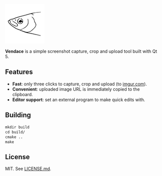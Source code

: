 ![Vendace](share/icons/vendace-128.png)

**Vendace** is a simple screenshot capture, crop and upload tool built with Qt 5.

## Features

* **Fast**: only three clicks to capture, crop and upload (to [imgur.com](http://imgur.com)).
* **Convenient**: uploaded image URL is immediately copied to the clipboard.
* **Editor support**: set an external program to make quick edits with.

## Building

    mkdir build
    cd build/
    cmake ..
    make

## License

MIT. See [LICENSE.md](LICENSE.md).
